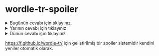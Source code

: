 # wordle-tr-spoiler

<details>
  <summary>Bugünün cevabı için tıklayınız.</summary>
  <br>
    <b> hatun </b>
</details>

<details>
  <summary>Yarının cevabı için tıklayınız</summary>
  <br>
   <b> gerek </b>
</details>

<details>
  <summary>Dünün cevabı için tıklayınız </summary>
  <br>
  <b> üzgün </b>
</details>

https://f.github.io/wordle-tr/ için geliştirilmiş bir spoiler sistemidir kendini yeniler otomatik olarak.

